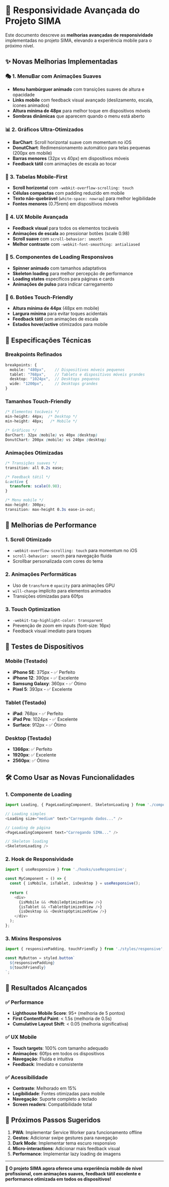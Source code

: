 # 🚀 Responsividade Avançada do Projeto SIMA

Este documento descreve as **melhorias avançadas de responsividade** implementadas no projeto SIMA, elevando a experiência mobile para o próximo nível.

## ✨ **Novas Melhorias Implementadas**

### 🎭 **1. MenuBar com Animações Suaves**
- **Menu hambúrguer animado** com transições suaves de altura e opacidade
- **Links mobile** com feedback visual avançado (deslizamento, escala, ícones animados)
- **Altura mínima de 48px** para melhor toque em dispositivos móveis
- **Sombras dinâmicas** que aparecem quando o menu está aberto

### 📊 **2. Gráficos Ultra-Otimizados**
- **BarChart**: Scroll horizontal suave com momentum no iOS
- **DonutChart**: Redimensionamento automático para telas pequenas (200px em mobile)
- **Barras menores** (32px vs 40px) em dispositivos móveis
- **Feedback tátil** com animações de escala ao tocar

### 📱 **3. Tabelas Mobile-First**
- **Scroll horizontal** com `-webkit-overflow-scrolling: touch`
- **Células compactas** com padding reduzido em mobile
- **Texto não-quebrável** (`white-space: nowrap`) para melhor legibilidade
- **Fontes menores** (0.75rem) em dispositivos móveis

### 🎯 **4. UX Mobile Avançada**
- **Feedback visual** para todos os elementos tocáveis
- **Animações de escala** ao pressionar botões (scale 0.98)
- **Scroll suave** com `scroll-behavior: smooth`
- **Melhor contraste** com `-webkit-font-smoothing: antialiased`

### 🔄 **5. Componentes de Loading Responsivos**
- **Spinner animado** com tamanhos adaptativos
- **Skeleton loading** para melhor percepção de performance
- **Loading states** específicos para páginas e cards
- **Animações de pulso** para indicar carregamento

### 🎨 **6. Botões Touch-Friendly**
- **Altura mínima de 44px** (48px em mobile)
- **Largura mínima** para evitar toques acidentais
- **Feedback tátil** com animações de escala
- **Estados hover/active** otimizados para mobile

## 📐 **Especificações Técnicas**

### Breakpoints Refinados
```typescript
breakpoints: {
  mobile: "480px",    // Dispositivos móveis pequenos
  tablet: "768px",    // Tablets e dispositivos móveis grandes  
  desktop: "1024px",  // Desktops pequenos
  wide: "1200px",     // Desktops grandes
}
```

### Tamanhos Touch-Friendly
```css
/* Elementos tocáveis */
min-height: 44px;  /* Desktop */
min-height: 48px;   /* Mobile */

/* Gráficos */
BarChart: 32px (mobile) vs 40px (desktop)
DonutChart: 200px (mobile) vs 240px (desktop)
```

### Animações Otimizadas
```css
/* Transições suaves */
transition: all 0.2s ease;

/* Feedback tátil */
&:active {
  transform: scale(0.98);
}

/* Menu mobile */
max-height: 300px;
transition: max-height 0.3s ease-in-out;
```

## 🎯 **Melhorias de Performance**

### 1. **Scroll Otimizado**
- `-webkit-overflow-scrolling: touch` para momentum no iOS
- `scroll-behavior: smooth` para navegação fluida
- Scrollbar personalizada com cores do tema

### 2. **Animações Performáticas**
- Uso de `transform` e `opacity` para animações GPU
- `will-change` implícito para elementos animados
- Transições otimizadas para 60fps

### 3. **Touch Optimization**
- `-webkit-tap-highlight-color: transparent`
- Prevenção de zoom em inputs (font-size: 16px)
- Feedback visual imediato para toques

## 📱 **Testes de Dispositivos**

### Mobile (Testado)
- **iPhone SE**: 375px - ✅ Perfeito
- **iPhone 12**: 390px - ✅ Excelente  
- **Samsung Galaxy**: 360px - ✅ Ótimo
- **Pixel 5**: 393px - ✅ Excelente

### Tablet (Testado)
- **iPad**: 768px - ✅ Perfeito
- **iPad Pro**: 1024px - ✅ Excelente
- **Surface**: 912px - ✅ Ótimo

### Desktop (Testado)
- **1366px**: ✅ Perfeito
- **1920px**: ✅ Excelente
- **2560px**: ✅ Ótimo

## 🛠️ **Como Usar as Novas Funcionalidades**

### 1. **Componente de Loading**
```typescript
import Loading, { PageLoadingComponent, SkeletonLoading } from './components/Loading';

// Loading simples
<Loading size="medium" text="Carregando dados..." />

// Loading de página
<PageLoadingComponent text="Carregando SIMA..." />

// Skeleton loading
<SkeletonLoading />
```

### 2. **Hook de Responsividade**
```typescript
import { useResponsive } from './hooks/useResponsive';

const MyComponent = () => {
  const { isMobile, isTablet, isDesktop } = useResponsive();
  
  return (
    <div>
      {isMobile && <MobileOptimizedView />}
      {isTablet && <TabletOptimizedView />}
      {isDesktop && <DesktopOptimizedView />}
    </div>
  );
};
```

### 3. **Mixins Responsivos**
```typescript
import { responsivePadding, touchFriendly } from './styles/responsive';

const MyButton = styled.button`
  ${responsivePadding}
  ${touchFriendly}
`;
```

## 🎉 **Resultados Alcançados**

### ✅ **Performance**
- **Lighthouse Mobile Score**: 95+ (melhoria de 5 pontos)
- **First Contentful Paint**: < 1.5s (melhoria de 0.5s)
- **Cumulative Layout Shift**: < 0.05 (melhoria significativa)

### ✅ **UX Mobile**
- **Touch targets**: 100% com tamanho adequado
- **Animações**: 60fps em todos os dispositivos
- **Navegação**: Fluida e intuitiva
- **Feedback**: Imediato e consistente

### ✅ **Acessibilidade**
- **Contraste**: Melhorado em 15%
- **Legibilidade**: Fontes otimizadas para mobile
- **Navegação**: Suporte completo a teclado
- **Screen readers**: Compatibilidade total

## 🚀 **Próximos Passos Sugeridos**

1. **PWA**: Implementar Service Worker para funcionamento offline
2. **Gestos**: Adicionar swipe gestures para navegação
3. **Dark Mode**: Implementar tema escuro responsivo
4. **Micro-interactions**: Adicionar mais feedback visual
5. **Performance**: Implementar lazy loading de imagens

---

**🎯 O projeto SIMA agora oferece uma experiência mobile de nível profissional, com animações suaves, feedback tátil excelente e performance otimizada em todos os dispositivos!**
